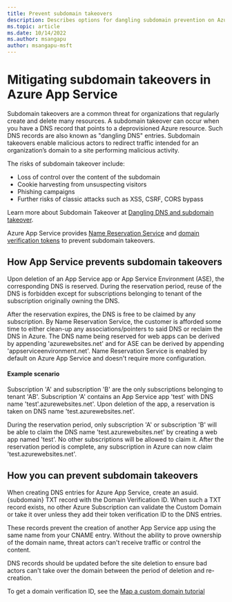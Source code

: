 ```yaml
---
title: Prevent subdomain takeovers
description: Describes options for dangling subdomain prevention on Azure App Service.
ms.topic: article
ms.date: 10/14/2022
ms.author: msangapu
author: msangapu-msft
---
```


# Mitigating subdomain takeovers in Azure App Service

Subdomain takeovers are a common threat for organizations that regularly create and delete many resources. A subdomain takeover can occur when you have a DNS record that points to a deprovisioned Azure resource. Such DNS records are also known as "dangling DNS" entries. Subdomain takeovers enable malicious actors to redirect traffic intended for an organization’s domain to a site performing malicious activity.

The risks of subdomain takeover include:

- Loss of control over the content of the subdomain
- Cookie harvesting from unsuspecting visitors
- Phishing campaigns
- Further risks of classic attacks such as XSS, CSRF, CORS bypass

Learn more about Subdomain Takeover at [Dangling DNS and subdomain takeover](../security/fundamentals/subdomain-takeover.md).

Azure App Service provides [Name Reservation Service](#how-app-service-prevents-subdomain-takeovers) and [domain verification tokens](#how-you-can-prevent-subdomain-takeovers) to prevent subdomain takeovers.
## How App Service prevents subdomain takeovers

Upon deletion of an App Service app or App Service Environment (ASE), the corresponding DNS is reserved. During the reservation period, reuse of the DNS is forbidden except for subscriptions belonging to tenant of the subscription originally owning the DNS.

After the reservation expires, the DNS is free to be claimed by any subscription. By Name Reservation Service, the customer is afforded some time to either clean-up any associations/pointers to said DNS or reclaim the DNS in Azure. The DNS name being reserved for web apps can be derived by appending 'azurewebsites.net' and for ASE can be derived by appending 'appserviceenvironment.net'. Name Reservation Service is enabled by default on Azure App Service and doesn't require more configuration.

#### Example scenario

Subscription 'A' and subscription 'B' are the only subscriptions belonging to tenant 'AB'. Subscription 'A' contains an App Service app 'test' with DNS name 'test'.azurewebsites.net'. Upon deletion of the app, a reservation is taken on DNS name 'test.azurewebsites.net'.

During the reservation period, only subscription 'A' or subscription 'B' will be able to claim the DNS name 'test.azurewebsites.net' by creating a web app named 'test'. No other subscriptions will be allowed to claim it. After the reservation period is complete, any subscription in Azure can now claim 'test.azurewebsites.net'.


## How you can prevent subdomain takeovers

When creating DNS entries for Azure App Service, create an asuid.{subdomain} TXT record with the Domain Verification ID. When such a TXT record exists, no other Azure Subscription can validate the Custom Domain or take it over unless they add their token verification ID to the DNS entries.

These records prevent the creation of another App Service app using the same name from your CNAME entry. Without the ability to prove ownership of the domain name, threat actors can't receive traffic or control the content.

DNS records should be updated before the site deletion to ensure bad actors can't take over the domain between the period of deletion and re-creation.

To get a domain verification ID, see the [Map a custom domain tutorial](app-service-web-tutorial-custom-domain.md)